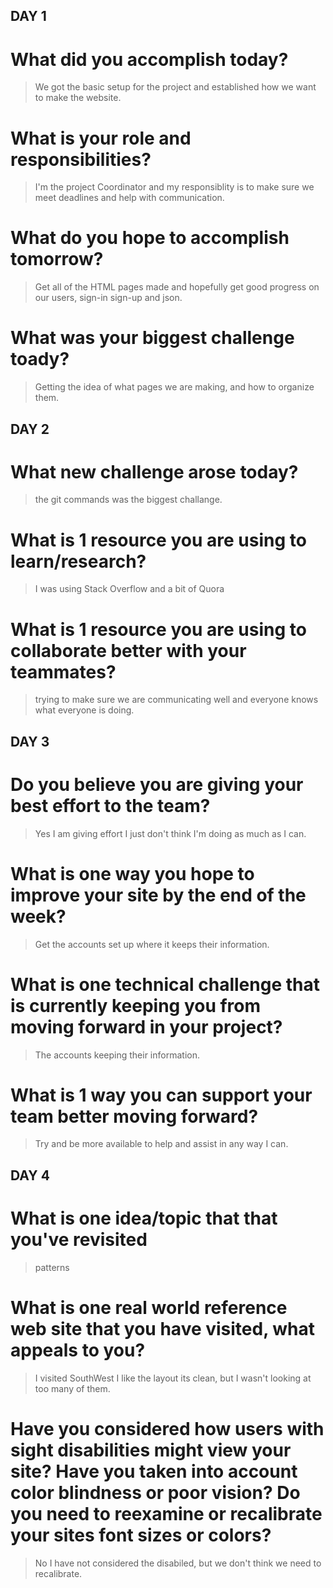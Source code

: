 ## DAY 1
# What did you accomplish today?
> We got the basic setup for the project and established how we want to make the website.
# What is your role and responsibilities?
> I'm the project Coordinator and my responsiblity is to make sure we meet deadlines and help with communication.
# What do you hope to accomplish tomorrow?
> Get all of the HTML pages made and hopefully get good progress on our users, sign-in sign-up and json.
# What was your biggest challenge toady?
> Getting the idea of what pages we are making, and how to organize them.

## DAY 2
# What new challenge arose today?
> the git commands was the biggest challange.
# What is 1 resource you are using to learn/research?
> I was using Stack Overflow and a bit of Quora
# What is 1 resource you are using to collaborate better with your teammates?
> trying to make sure we are communicating well and everyone knows what everyone is doing.

## DAY 3
# Do you believe you are giving your best effort to the team?
> Yes I am giving effort I just don't think I'm doing as much as I can.
# What is one way you hope to improve your site by the end of the week?
> Get the accounts set up where it keeps their information.
# What is one technical challenge that is currently keeping you from moving forward in your project?
> The accounts keeping their information.
# What is 1 way you can support your team better moving forward?
> Try and be more available to help and assist in any way I can.

## DAY 4
# What is one idea/topic that that you've revisited
> patterns
# What is one real world reference web site that you have visited, what appeals to you?
> I visited SouthWest I like the layout its clean, but I wasn't looking at too many of them.
# Have you considered how users with sight disabilities might view your site? Have you taken into account color blindness or poor vision? Do you need to reexamine or recalibrate your sites font sizes or colors?
> No I have not considered the disabiled, but we don't think we need to recalibrate.
